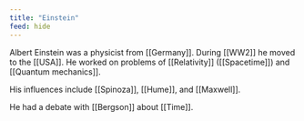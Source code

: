 ```yaml
---
title: "Einstein"
feed: hide
---
```


Albert Einstein was a physicist from [[Germany]]. During [[WW2]] he moved to the [[USA]]. He worked on problems of [[Relativity]] ([[Spacetime]]) and [[Quantum mechanics]]. 

His influences include [[Spinoza]], [[Hume]], and [[Maxwell]].

He had a debate with [[Bergson]] about [[Time]]. 
